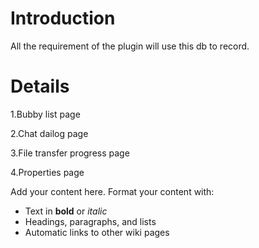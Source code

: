 # Introduction #

All the requirement of the plugin will use this db to record.


# Details #

1.Bubby list page

2.Chat dailog page

3.File transfer progress page

4.Properties page


Add your content here.  Format your content with:
  * Text in **bold** or _italic_
  * Headings, paragraphs, and lists
  * Automatic links to other wiki pages